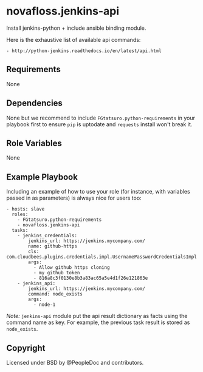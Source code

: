 novafloss.jenkins-api
=====================

Install jenkins-python + include ansible binding module.

Here is the exhaustive list of available api commands:

    - http://python-jenkins.readthedocs.io/en/latest/api.html

Requirements
------------

None

Dependencies
------------

None but we recommend to include `FGtatsuro.python-requirements` in your
playbook first to ensure `pip` is uptodate and `requests` install won't break
it.

Role Variables
--------------

None

Example Playbook
----------------

Including an example of how to use your role (for instance, with variables
passed in as parameters) is always nice for users too:

    - hosts: slave
      roles:
        - FGtatsuro.python-requirements
        - novafloss.jenkins-api
      tasks:
        - jenkins_credentials:
            jenkins_url: https://jenkins.mycompany.com/
            name: github-https
            cls: com.cloudbees.plugins.credentials.impl.UsernamePasswordCredentialsImpl
            args:
              - Allow github https cloning
              - my github token
              - 816a8c3f0130e8b3a83ac65a5e4d1f26e121863e
        - jenkins_api:
            jenkins_url: https://jenkins.mycompany.com/
            command: node_exists
            args:
              - node-1

*Note:* `jenkins-api` module put the api result dictionary as facts using
the command name as key. For example, the previous task result is stored as
`node_exists`.

Copyright
---------

Licensed under BSD by @PeopleDoc and contributors.
